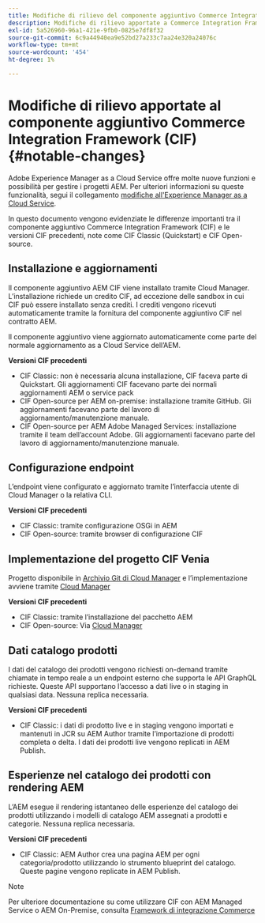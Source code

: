 ```yaml
---
title: Modifiche di rilievo del componente aggiuntivo Commerce Integration Framework (CIF)
description: Modifiche di rilievo apportate a Commerce Integration Framework (CIF) rispetto alle versioni CIF precedenti.
exl-id: 5a526960-96a1-421e-9fb0-0825e7df8f32
source-git-commit: 6c9a44940ea9e52bd27a233c7aa24e320a24076c
workflow-type: tm+mt
source-wordcount: '454'
ht-degree: 1%

---
```


# Modifiche di rilievo apportate al componente aggiuntivo Commerce Integration Framework (CIF){#notable-changes}

Adobe Experience Manager as a Cloud Service offre molte nuove funzioni e possibilità per gestire i progetti AEM. Per ulteriori informazioni su queste funzionalità, segui il collegamento [modifiche all&#39;Experience Manager as a Cloud Service](/help/release-notes/aem-cloud-changes.md).

In questo documento vengono evidenziate le differenze importanti tra il componente aggiuntivo Commerce Integration Framework (CIF) e le versioni CIF precedenti, note come CIF Classic (Quickstart) e CIF Open-source.

## Installazione e aggiornamenti

Il componente aggiuntivo AEM CIF viene installato tramite Cloud Manager. L’installazione richiede un credito CIF, ad eccezione delle sandbox in cui CIF può essere installato senza crediti. I crediti vengono ricevuti automaticamente tramite la fornitura del componente aggiuntivo CIF nel contratto AEM.

Il componente aggiuntivo viene aggiornato automaticamente come parte del normale aggiornamento as a Cloud Service dell’AEM.

**Versioni CIF precedenti**

* CIF Classic: non è necessaria alcuna installazione, CIF faceva parte di Quickstart. Gli aggiornamenti CIF facevano parte dei normali aggiornamenti AEM o service pack
* CIF Open-source per AEM on-premise: installazione tramite GitHub. Gli aggiornamenti facevano parte del lavoro di aggiornamento/manutenzione manuale.
* CIF Open-source per AEM Adobe Managed Services: installazione tramite il team dell’account Adobe. Gli aggiornamenti facevano parte del lavoro di aggiornamento/manutenzione manuale.

## Configurazione endpoint

L’endpoint viene configurato e aggiornato tramite l’interfaccia utente di Cloud Manager o la relativa CLI.

**Versioni CIF precedenti**

* CIF Classic: tramite configurazione OSGi in AEM
* CIF Open-source: tramite browser di configurazione CIF

## Implementazione del progetto CIF Venia

Progetto disponibile in [Archivio Git di Cloud Manager](https://experienceleague.adobe.com/docs/experience-manager-cloud-service/content/implementing/using-cloud-manager/managing-code/integrating-with-git.html) e l’implementazione avviene tramite [Cloud Manager](https://experienceleague.adobe.com/docs/experience-manager-cloud-service/content/implementing/deploying/overview.html?lang=it)

**Versioni CIF precedenti**

* CIF Classic: tramite l’installazione del pacchetto AEM
* CIF Open-source: Via [Cloud Manager](https://experienceleague.adobe.com/docs/experience-manager-cloud-manager/content/introduction.html)

## Dati catalogo prodotti

I dati del catalogo dei prodotti vengono richiesti on-demand tramite chiamate in tempo reale a un endpoint esterno che supporta le API GraphQL richieste. Queste API supportano l’accesso a dati live o in staging in qualsiasi data. Nessuna replica necessaria.

**Versioni CIF precedenti**

* CIF Classic: i dati di prodotto live e in staging vengono importati e mantenuti in JCR su AEM Author tramite l’importazione di prodotti completa o delta. I dati dei prodotti live vengono replicati in AEM Publish.

## Esperienze nel catalogo dei prodotti con rendering AEM

L’AEM esegue il rendering istantaneo delle esperienze del catalogo dei prodotti utilizzando i modelli di catalogo AEM assegnati a prodotti e categorie. Nessuna replica necessaria.

**Versioni CIF precedenti**

* CIF Classic: AEM Author crea una pagina AEM per ogni categoria/prodotto utilizzando lo strumento blueprint del catalogo. Queste pagine vengono replicate in AEM Publish.

>[!NOTE]
>
>Per ulteriore documentazione su come utilizzare CIF con AEM Managed Service o AEM On-Premise, consulta [Framework di integrazione Commerce](https://www.adobe.io/apis/experiencecloud/commerce-integration-framework/getting-started.html)
